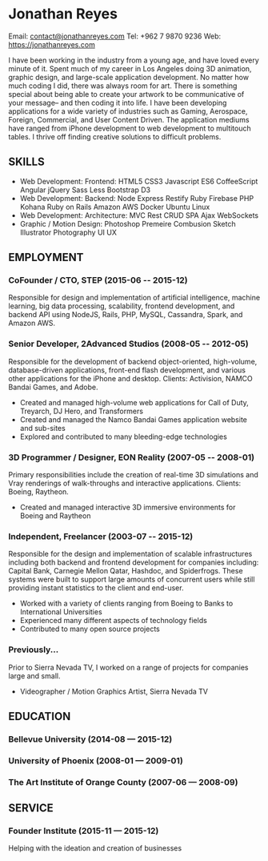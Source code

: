 Jonathan Reyes
============
Email: contact@jonathanreyes.com
Tel: +962 7 9870 9236
Web: https://jonathanreyes.com

I have been working in the industry from a young age, and have loved every minute of it. Spent much of my career in Los Angeles doing 3D animation, graphic design, and large-scale application development. No matter how much coding I did, there was always room for art. There is something special about being able to create your artwork to be communicative of your message– and then coding it into life.  I have been developing applications for a wide variety of industries such as Gaming, Aerospace, Foreign, Commercial, and User Content Driven. The application mediums have ranged from iPhone development to web development to multitouch tables.  I thrive off finding creative solutions to difficult problems.

## SKILLS

  - Web Development: Frontend: HTML5 CSS3 Javascript ES6 CoffeeScript Angular jQuery Sass Less Bootstrap D3 
  - Web Development: Backend: Node Express Restify Ruby Firebase PHP Kohana Ruby on Rails Amazon AWS Docker Ubuntu Linux 
  - Web Development: Architecture: MVC Rest CRUD SPA Ajax WebSockets 
  - Graphic / Motion Design: Photoshop Premeire Combusion Sketch Illustrator Photography UI UX 

## EMPLOYMENT

### CoFounder / CTO, STEP (2015-06 -- 2015-12)
Responsible for design and implementation of artificial intelligence, machine learning, big data processing, scalability, frontend development, and backend API using NodeJS, Rails, PHP, MySQL, Cassandra, Spark, and Amazon AWS.

### Senior Developer, 2Advanced Studios (2008-05 -- 2012-05)
Responsible for the development of backend object-oriented, high-volume, database-driven applications, front-end flash development, and various other applications for the iPhone and desktop.  Clients: Activision, NAMCO Bandai Games, and Adobe.
  - Created and managed high-volume web applications for Call of Duty, Treyarch, DJ Hero, and Transformers
  - Created and managed the Namco Bandai Games application website and sub-sites
  - Explored and contributed to many bleeding-edge technologies

### 3D Programmer / Designer, EON Reality (2007-05 -- 2008-01)
Primary responsibilities include the creation of real-time 3D simulations and Vray renderings of walk-throughs and interactive applications. Clients: Boeing, Raytheon.
  - Created and managed interactive 3D immersive environments for Boeing and Raytheon

### Independent, Freelancer (2003-07 -- 2015-12)
Responsible for the design and implementation of scalable infrastructures including both backend and frontend development for companies including: Capital Bank, Carnegie Mellon Qatar, Hashdoc, and Spiderfrogs. These systems were built to support large amounts of concurrent users while still providing instant statistics to the client and end-user.
  - Worked with a variety of clients ranging from Boeing to Banks to International Universities
  - Experienced many different aspects of technology fields
  - Contributed to many open source projects

### Previously...
Prior to Sierra Nevada TV, I worked on a range of projects for companies large and small.
  - Videographer / Motion Graphics Artist, Sierra Nevada TV

## EDUCATION

### Bellevue University (2014-08 — 2015-12)

### University of Phoenix (2008-01 — 2009-01)

### The Art Institute of Orange County (2007-06 — 2008-09)


## SERVICE

### Founder Institute (2015-11 — 2015-12)
Helping with the ideation and creation of businesses


